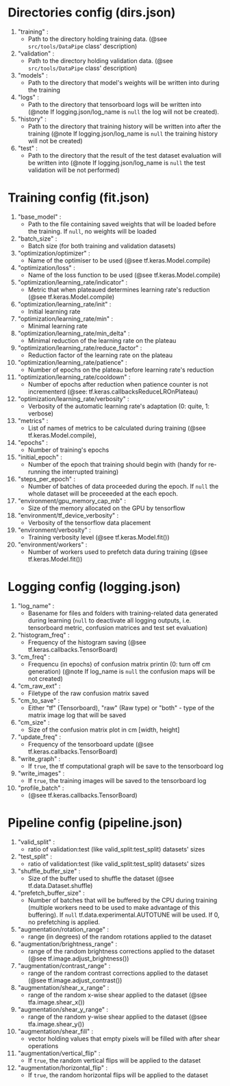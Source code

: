 # Directories config (dirs.json)

1. "training" : 
    - Path to the directory holding training data. (@see `src/tools/DataPipe` class' description)
2. "validation" : 
    - Path to the directory holding validation data. (@see `src/tools/DataPipe` class' description)
3. "models" : 
    - Path to the directory that model's weights will be written into during the training
4. "logs" : 
    - Path to the directory that tensorboard logs will be written into (@note If logging.json/log_name is `null` the log will not be created).
5. "history" : 
    - Path to the directory that training history will be written into after the training (@note If logging.json/log_name is `null` the training history will not be created)
6. "test" : 
    - Path to the directory that the result of the test dataset evaluation will be written into (@note If logging.json/log_name is `null` the test validation will be not performed)


# Training config (fit.json)

1. "base_model" : 
    - Path to the file containing saved weights that will be loaded before the training. If `null`, no weights will be loaded
2. "batch_size" : 
    - Batch size (for both training and validation datasets)
3. "optimization/optimizer" : 
    - Name of the optimiser to be used (@see tf.keras.Model.compile)
4. "optimization/loss" : 
    - Name of the loss function to be used (@see tf.keras.Model.compile)
5. "optimization/learning_rate/indicator" : 
    - Metric that when plateaued determines learning rate's reduction (@see tf.keras.Model.compile)
6. "optimization/learning_rate/init" : 
    - Initial learning rate
7. "optimization/learning_rate/min" : 
    - Minimal learning rate
8. "optimization/learning_rate/min_delta" : 
    - Minimal reduction of the learning rate on the plateau
9. "optimization/learning_rate/reduce_factor" : 
    - Reduction factor of the learning rate on the plateau
10. "optimization/learning_rate/patience" : 
    - Number of epochs on the plateau before learning rate's reduction
11. "optimization/learning_rate/cooldown" : 
    - Number of epochs after reduction when patience counter is not incrementerd (@see: tf.keras.callbacksReduceLROnPlateau)
12. "optimization/learning_rate/verbosity" : 
    - Verbosity of the automatic learning rate's adaptation (0: quite, 1: verbose)
13. "metrics" : 
    - List of names of metrics to be calculated during training (@see tf.keras.Model.compile),
14. "epochs" : 
    - Number of training's epochs
15. "initial_epoch" : 
    - Number of the epoch that training should begin with (handy for re-running the interrupted training)
16. "steps_per_epoch" : 
    - Number of batches of data proceeded during the epoch. If `null` the whole dataset will be proceeeded at the each epoch.
17. "environment/gpu_memory_cap_mb" : 
    - Size of the memory allocated on the GPU by tensorflow
18. "environment/tf_device_verbosity" : 
    - Verbosity of the tensorflow data placement
19. "environment/verbosity" : 
    - Training verbosity level (@see tf.keras.Model.fit())
20. "environment/workers" : 
    - Number of workers used to prefetch data during training (@see tf.keras.Model.fit())


# Logging config (logging.json)

1. "log_name" : 
    - Basename for files and folders with training-related data generated during learning (`null` to deactivate all logging outputs, i.e. tensorboard metric, confusion matrices and test set evaluation)
2. "histogram_freq" : 
    - Frequency of the histogram saving (@see tf.keras.callbacks.TensorBoard)
3. "cm_freq" : 
    - Frequencu (in epochs) of confusion matrix printin (0: turn off cm generation) (@note If log_name is `null` the confusion maps will be not created)
4. "cm_raw_ext" : 
    - Filetype of the raw confusion matrix saved
5. "cm_to_save" : 
    - Either "tf" (Tensorboard), "raw" (Raw type) or "both" - type of the matrix image log that will be saved
5. "cm_size" : 
    - Size of the confusion matrix plot in cm [width, height]
6. "update_freq" : 
    - Frequency of the tensorboard update (@see tf.keras.callbacks.TensorBoard)
7. "write_graph" : 
    - If `true`, the tf computational graph will be save to the tensorboard log
8. "write_images" : 
    - If `true`, the training images will be saved to the tensorboard log
9. "profile_batch" : 
    - (@see tf.keras.callbacks.TensorBoard)


# Pipeline config (pipeline.json)

1. "valid_split" : 
    - ratio of validation:test (like valid_split:test_split) datasets' sizes
1. "test_split" : 
    - ratio of validation:test (like valid_split:test_split) datasets' sizes
2. "shuffle_buffer_size" : 
    - Size of the buffer used to shuffle the dataset (@see tf.data.Dataset.shuffle)
3. "prefetch_buffer_size" : 
    - Number of batches that will be buffered by the CPU during training (multiple workers need to be used to make advantage of this buffering). If `null` tf.data.experimental.AUTOTUNE will be used. If 0, no prefetching is applied.
4. "augmentation/rotation_range" : 
    - range (in degrees) of the random rotations applied to the dataset
5. "augmentation/brightness_range" : 
    - range of the random brightness corrections applied to the dataset (@see tf.image.adjust_brightness())
6. "augmentation/contrast_range" : 
    - range of the random contrast corrections applied to the dataset (@see tf.image.adjust_contrast())
7. "augmentation/shear_x_range" : 
    - range of the random x-wise shear applied to the dataset (@see tfa.image.shear_x())
8. "augmentation/shear_y_range" : 
    - range of the random y-wise shear applied to the dataset (@see tfa.image.shear_y())
9. "augmentation/shear_fill" : 
    - vector holding values that empty pixels will be filled with after shear operations
10. "augmentation/vertical_flip" : 
    - If `true`, the random vertical flips will be applied to the dataset
11. "augmentation/horizontal_flip" : 
    - If `true`, the random horizontal flips will be applied to the dataset

